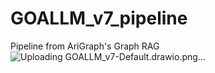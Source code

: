 # GOALLM_v7_pipeline
Pipeline from AriGraph's Graph RAG
![Uploading GOALLM_v7-Default.drawio.png…]()
